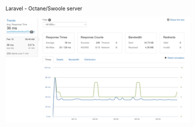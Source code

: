 Laravel - Octane/Swoole server

![alt text](https://github.com/kadirkoca/OctaneSwoole/blob/main/Swoole.png)

